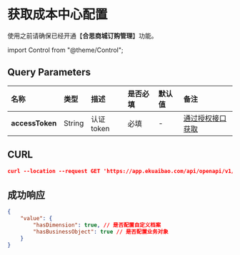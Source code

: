# 获取成本中心配置

使用之前请确保已经开通【**合思商城订购管理**】功能。

import Control from "@theme/Control";

<Control
method="GET"
url="/api/openapi/v1/travel/costCenter/getCostCenterConfig"
/>

## Query Parameters

| 名称 | 类型 | 描述 | 是否必填 | 默认值 | 备注 |
| :--- | :--- | :--- | :--- |:--- | :--- |
| **accessToken** | String | 认证token | 必填 | - | [通过授权接口获取](/docs/open-api/getting-started/auth) |

## CURL
```json
curl --location --request GET 'https://app.ekuaibao.com/api/openapi/v1/travel/costCenter/getCostCenterConfig?accessToken=ZgQc4GFXqQb400'
```

## 成功响应
```json
{
    "value": {
        "hasDimension": true, // 是否配置自定义档案
        "hasBusinessObject": true // 是否配置业务对象
    }
}
```
